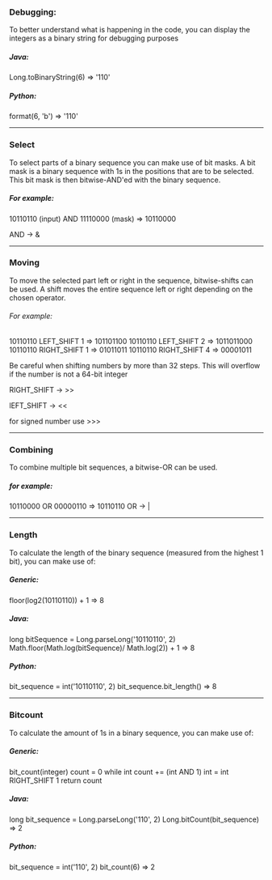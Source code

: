 ### Debugging:
To better understand what is happening in the code, you can display the integers as a binary string for debugging purposes

##### Java:
Long.toBinaryString(6) => '110'

##### Python:
format(6, 'b') => '110'

-----------------------------------------------------------------------------------------------------------------------------
### Select
To select parts of a binary sequence you can make use of bit masks. A bit mask is a binary sequence with 1s in the positions that are to be selected. This bit mask is then bitwise-AND'ed with the binary sequence.

##### For example:

10110110 (input) AND 11110000 (mask) => 10110000

AND -> &

-----------------------------------------------------------------------------------------------------------------------------
### Moving
To move the selected part left or right in the sequence, bitwise-shifts can be used. A shift moves the entire sequence left or right depending on the chosen operator.

###### For example:

10110110 LEFT_SHIFT 1                 => 101101100
10110110 LEFT_SHIFT 2                 => 1011011000
10110110 RIGHT_SHIFT 1                => 01011011
10110110 RIGHT_SHIFT 4                => 00001011

Be careful when shifting numbers by more than 32 steps. This will overflow if the number is not a 64-bit integer 

RIGHT_SHIFT ->  >>

lEFT_SHIFT  ->  <<

for signed number use >>>

-----------------------------------------------------------------------------------------------------------------------------

### Combining
To combine multiple bit sequences, a bitwise-OR can be used.

##### for example:

10110000 OR 00000110                     => 10110110
OR -> |

-----------------------------------------------------------------------------------------------------------------------------

### Length
To calculate the length of the binary sequence (measured from the highest 1 bit), you can make use of:

##### Generic:

floor(log2(10110110)) + 1                   => 8

##### Java:

long bitSequence = Long.parseLong('10110110', 2)
Math.floor(Math.log(bitSequence)/ Math.log(2)) + 1      => 8


##### Python:

bit_sequence = int('10110110', 2)
bit_sequence.bit_length()                   => 8

-----------------------------------------------------------------------------------------------------------------------------

### Bitcount
To calculate the amount of 1s in a binary sequence, you can make use of:

##### Generic:

bit_count(integer)
count = 0
while int
count += (int AND 1)
int = int RIGHT_SHIFT 1
return count

##### Java:

long bit_sequence = Long.parseLong('110', 2)
Long.bitCount(bit_sequence) => 2

##### Python:

bit_sequence = int('110', 2)
bit_count(6) => 2





